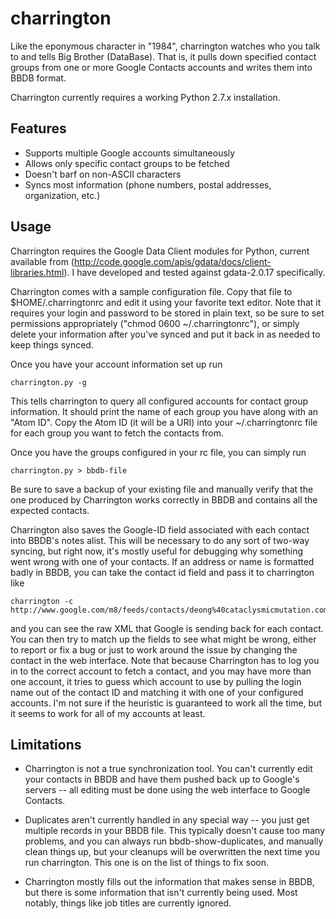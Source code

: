 charrington
===========

Like the eponymous character in &quot;1984&quot;, charrington watches who you talk to and tells 
Big Brother (DataBase). That is, it pulls down specified contact groups from one or more Google 
Contacts accounts and writes them into BBDB format.

Charrington currently requires a working Python 2.7.x installation.


Features
-----------
* Supports multiple Google accounts simultaneously
* Allows only specific contact groups to be fetched
* Doesn't barf on non-ASCII characters
* Syncs most information (phone numbers, postal addresses, organization, etc.) 


Usage
-----------
Charrington requires the Google Data Client modules for Python, current available from
(http://code.google.com/apis/gdata/docs/client-libraries.html). I have developed and tested
against gdata-2.0.17 specifically.

Charrington comes with a sample configuration file. Copy that file to $HOME/.charringtonrc and edit
it using your favorite text editor. Note that it requires your login and password to be stored in 
plain text, so be sure to set permissions appropriately ("chmod 0600 ~/.charringtonrc"), or simply
delete your information after you've synced and put it back in as needed to keep things synced.

Once you have your account information set up run

    charrington.py -g

This tells charrington to query all configured accounts for contact group information. It should
print the name of each group you have along with an "Atom ID". Copy the Atom ID (it will be a URI)
into your ~/.charringtonrc file for each group you want to fetch the contacts from.

Once you have the groups configured in your rc file, you can simply run

    charrington.py > bbdb-file

Be sure to save a backup of your existing file and manually verify that the one produced by 
Charrington works correctly in BBDB and contains all the expected contacts.

Charrington also saves the Google-ID field associated with each contact into BBDB's notes alist.
This will be necessary to do any sort of two-way syncing, but right now, it's mostly useful for
debugging why something went wrong with one of your contacts. If an address or name is formatted
badly in BBDB, you can take the contact id field and pass it to charrington like

    charrington -c http://www.google.com/m8/feeds/contacts/deong%40cataclysmicmutation.com/base/4e7e4e20b3c9744  

and you can see the raw XML that Google is sending back for each contact. You can then try to
match up the fields to see what might be wrong, either to report or fix a bug or just to work
around the issue by changing the contact in the web interface. Note that because Charrington
has to log you in to the correct account to fetch a contact, and you may have more than one
account, it tries to guess which account to use by pulling the login name out of the contact ID
and matching it with one of your configured accounts. I'm not sure if the heuristic is guaranteed
to work all the time, but it seems to work for all of my accounts at least.


Limitations
-----------
* Charrington is not a true synchronization tool. You can't currently edit your contacts in BBDB
and have them pushed back up to Google's servers -- all editing must be done using the web
interface to Google Contacts.

* Duplicates aren't currently handled in any special way -- you just get multiple records in your
BBDB file. This typically doesn't cause too many problems, and you can always run bbdb-show-duplicates,
and manually clean things up, but your cleanups will be overwritten the next time you run charrington.
This one is on the list of things to fix soon.

* Charrington mostly fills out the information that makes sense in BBDB, but there is some information
that isn't currently being used. Most notably, things like job titles are currently ignored.
